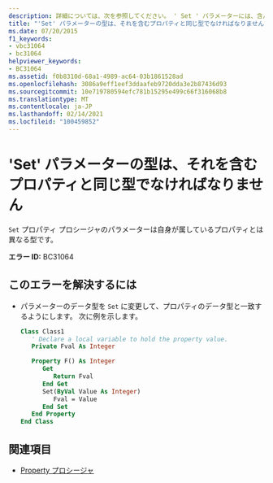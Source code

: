 ```yaml
---
description: 詳細については、次を参照してください。 ' Set ' パラメーターには、含んでいるプロパティと同じ型を指定しなければなりません
title: "'Set' パラメーターの型は、それを含むプロパティと同じ型でなければなりません"
ms.date: 07/20/2015
f1_keywords:
- vbc31064
- bc31064
helpviewer_keywords:
- BC31064
ms.assetid: f0b8310d-68a1-4989-ac64-03b1861528ad
ms.openlocfilehash: 3086a9eff1eef3ddaafeb9720dda3e2b87436d93
ms.sourcegitcommit: 10e719780594efc781b15295e499c66f316068b8
ms.translationtype: MT
ms.contentlocale: ja-JP
ms.lasthandoff: 02/14/2021
ms.locfileid: "100459852"
---
```

# <a name="set-parameter-must-have-the-same-type-as-the-containing-property"></a>'Set' パラメーターの型は、それを含むプロパティと同じ型でなければなりません

`Set` プロパティ プロシージャのパラメーターは自身が属しているプロパティとは異なる型です。  
  
 **エラー ID:** BC31064  
  
## <a name="to-correct-this-error"></a>このエラーを解決するには  
  
- パラメーターのデータ型を `Set` に変更して、プロパティのデータ型と一致するようにします。 次に例を示します。  
  
    ```vb  
    Class Class1  
       ' Declare a local variable to hold the property value.  
       Private Fval As Integer  
  
       Property F() As Integer  
          Get  
             Return Fval  
          End Get  
          Set(ByVal Value As Integer)  
             Fval = Value  
          End Set  
       End Property  
    End Class  
    ```  
  
## <a name="see-also"></a>関連項目

- [Property プロシージャ](../programming-guide/language-features/procedures/property-procedures.md)
